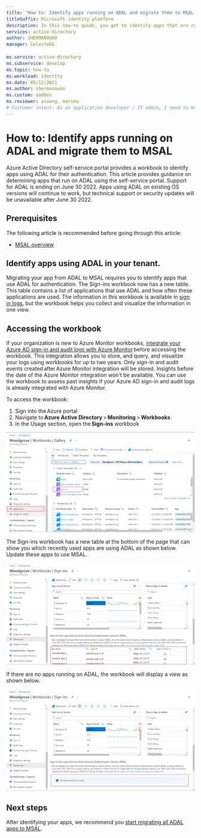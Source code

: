 ```yaml
---
title: "How to: Identify apps running on ADAL and migrate them to MSAL | Azure"
titleSuffix: Microsoft identity platform
description: In this how-to guide, you get to identify apps that are running on ADAL to aid in migrating them to MSAL.
services: active-directory
author: SHERMANOUKO
manager: CelesteDG

ms.service: active-directory
ms.subservice: develop
ms.topic: how-to 
ms.workload: identity
ms.date: 05/12/2021
ms.author: shermanouko
ms.custom: aaddev
ms.reviewer: aiwang, marsma
# Customer intent: As an application developer / IT admin, I need to know / identify which of my apps are running on ADAL so that I can migrate them to MSAL.
---
```


# How to: Identify apps running on ADAL and migrate them to MSAL

Azure Active Directory self-service portal provides a workbook to identify apps using ADAL for their authentication. This article provides guidance on determining apps that run on ADAL using the self-service portal. Support for ADAL is ending on June 30 2022. Apps using ADAL on existing OS versions will continue to work, but technical support or security updates will be unavailable after June 30 2022.

## Prerequisites

The following article is recommended before going through this article:

- [MSAL overview](./msal-overview.md)

## Identify apps using ADAL in your tenant.

Migrating your app from ADAL to MSAL requires you to identify apps that use ADAL for authentication.  The Sign-ins workbook now has a new table. This table contains a list of applications that use ADAL and how often these applications are used. The information in this workbook is available in [sign in logs](../reports-monitoring/reference-azure-monitor-sign-ins-log-schema), but the workbook helps you collect and visualize the information in one view.  

## Accessing the workbook

If your organization is new to Azure Monitor workbooks, [integrate your Azure AD sign-in and audit logs with Azure Monitor](../reports-monitoring/howto-integrate-activity-logs-with-log-analytics) before accessing the workbook. This integration allows you to store, and query, and visualize your logs using workbooks for up to two years. Only sign-in and audit events created after Azure Monitor integration will be stored. Insights before the date of the Azure Monitor integration won't be available. You can use the workbook to assess past insights if your Azure AD sign-in and audit logs is already integrated with Azure Monitor.

To access the workbook: 

1. Sign into the Azure portal 
2. Navigate to **Azure Active Directory** > **Monitoring** > **Workbooks** 
3. In the Usage section, open the **Sign-ins** workbook 

![Screenshot of the Azure Active Directory monitoring workbooks interface highlighting the Sign Ins workbook.](./media/howto-identify-apps-running-on-adal/sign-in-workbook.png)

The Sign-ins workbook has a new table at the bottom of the page that can show you which recently used apps are using ADAL as shown below. Update these apps to use MSAL.

![Screenshot of the Azure Active Directory monitoring Sign Ins workbook displaying Sign ins from apps that use ADAL.](./media/howto-identify-apps-running-on-adal/present-adal-apps.png)

If there are no apps running on ADAL, the workbook will display a view as shown below. 

![Screenshot of the Azure Active Directory monitoring Sign Ins workbook displaying workbook interface when no app is using ADAL.](./media/howto-identify-apps-running-on-adal/no-adal-apps.png)

## Next steps

After identifying your apps, we recommend you [start migrating all ADAL apps to MSAL](msal-migration.md).
